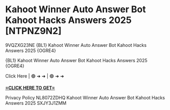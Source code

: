 # Kahoot Winner Auto Answer Bot Kahoot Hacks Answers 2025 [NTPNZ9N2]

9VQZXG23NE {BL1} Kahoot Winner Auto Answer Bot Kahoot Hacks Answers 2025 {OGRE4}

{BL1} Kahoot Winner Auto Answer Bot Kahoot Hacks Answers 2025 {OGRE4}

Click Here | 🟢 ➜ ➜ | 🟢 ➜ ➜ 

**[=CLICK HERE TO GET=](https://www.google.com/url?q=https%3A%2F%2Fappbitly.com%2FELXSE)**

Privacy Policy NL8072ZDHQ Kahoot Winner Auto Answer Bot Kahoot Hacks Answers 2025 SXJY3J1ZMM


